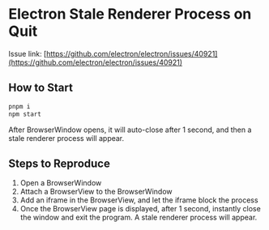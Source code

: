 # Electron Stale Renderer Process on Quit

Issue link: [https://github.com/electron/electron/issues/40921](https://github.com/electron/electron/issues/40921)

## How to Start

```bash
pnpm i
npm start
```
After BrowserWindow opens, it will auto-close after 1 second, and then a stale renderer process will appear.

## Steps to Reproduce
1. Open a BrowserWindow
2. Attach a BrowserView to the BrowserWindow
3. Add an iframe in the BrowserView, and let the iframe block the process
4. Once the BrowserView page is displayed, after 1 second, instantly close the window and exit the program. A stale renderer process will appear.